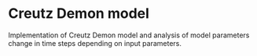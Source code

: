 # Creutz Demon model
Implementation of Creutz Demon model and analysis of model parameters change in time steps depending on input parameters. 
